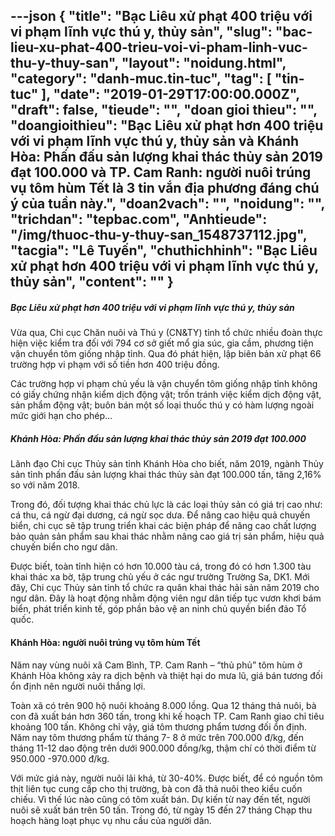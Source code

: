 ---json
{
    "title": "Bạc Liêu xử phạt 400 triệu với vi phạm lĩnh vực thú y, thủy sản",
    "slug": "bac-lieu-xu-phat-400-trieu-voi-vi-pham-linh-vuc-thu-y-thuy-san",
    "layout": "noidung.html",
    "category": "danh-muc.tin-tuc",
    "tag": [
        "tin-tuc"
    ],
    "date": "2019-01-29T17:00:00.000Z",
    "draft": false,
    "tieude": "",
    "doan gioi thieu": "",
    "doangioithieu": "Bạc Liêu xử phạt hơn 400 triệu với vi phạm lĩnh vực thú y, thủy sản và Khánh Hòa: Phấn đấu sản lượng khai thác thủy sản 2019 đạt 100.000 và TP. Cam Ranh: người nuôi trúng vụ tôm hùm Tết là 3 tin vắn địa phương đáng chú ý của tuần này.",
    "doan2vach": "",
    "noidung": "",
    "trichdan": "tepbac.com",
    "Anhtieude": "/img/thuoc-thu-y-thuy-san_1548737112.jpg",
    "tacgia": "Lê Tuyến",
    "chuthichhinh": "Bạc Liêu xử phạt hơn 400 triệu với vi phạm lĩnh vực thú y, thủy sản",
    "__content__": ""
}
---
<h5>Bạc Li&ecirc;u xử phạt hơn 400 triệu với vi phạm lĩnh vực th&uacute; y, thủy sản</h5>

<p>Vừa qua, Chi cục Chăn nu&ocirc;i v&agrave; Th&uacute; y (CN&amp;TY) tỉnh tổ chức nhiều đo&agrave;n thực hiện việc kiểm tra đối với 794 cơ sở giết mổ gia s&uacute;c, gia cầm, phương tiện vận chuyển t&ocirc;m giống nhập tỉnh. Qua đ&oacute; ph&aacute;t hiện, lập bi&ecirc;n bản xử phạt 66 trường hợp vi phạm với số tiền hơn 400 triệu đồng.</p>

<p>C&aacute;c trường hợp vi phạm chủ yếu l&agrave; vận chuyển t&ocirc;m giống nhập tỉnh kh&ocirc;ng c&oacute; giấy chứng nhận kiểm dịch động vật; trốn tr&aacute;nh việc kiểm dịch động vật, sản phẩm động vật; bu&ocirc;n b&aacute;n một số loại thuốc th&uacute; y c&oacute; h&agrave;m lượng ngo&agrave;i mức giới hạn cho ph&eacute;p&hellip;</p>

<h5>Kh&aacute;nh H&ograve;a: Phấn đấu sản lượng khai th&aacute;c thủy sản 2019 đạt 100.000&nbsp;</h5>

<p>L&atilde;nh đạo Chi cục Thủy sản tỉnh Kh&aacute;nh H&ograve;a cho biết, năm 2019, ng&agrave;nh Thủy sản tỉnh phấn đấu sản lượng khai th&aacute;c thủy sản đạt 100.000 tấn, tăng 2,16% so với năm 2018.&nbsp;</p>

<p>Trong đ&oacute;, đối tượng khai th&aacute;c chủ lực l&agrave; c&aacute;c loại thủy sản c&oacute; gi&aacute; trị cao như: c&aacute; thu, c&aacute; ngừ đại dương, c&aacute; ngừ sọc dưa. Để n&acirc;ng cao hiệu quả chuyến biển, chi cục sẽ tập trung triển khai c&aacute;c biện ph&aacute;p để n&acirc;ng cao chất lượng bảo quản sản phẩm sau khai th&aacute;c nhằm n&acirc;ng cao gi&aacute; trị sản phẩm, hiệu quả chuyến biển cho ngư d&acirc;n.</p>

<p>Được biết, to&agrave;n tỉnh hiện c&oacute; hơn 10.000 t&agrave;u c&aacute;, trong đ&oacute; c&oacute; hơn 1.300 t&agrave;u khai th&aacute;c xa bờ, tập trung chủ yếu ở c&aacute;c ngư trường Trường Sa, DK1. Mới đ&acirc;y, Chi cục Thủy sản tỉnh tổ chức ra qu&acirc;n khai th&aacute;c hải sản năm 2019 cho ngư d&acirc;n. Đ&acirc;y l&agrave; hoạt động nhằm động vi&ecirc;n ngư d&acirc;n tiếp tục vươn khơi b&aacute;m biển, ph&aacute;t triển kinh tế, g&oacute;p phần bảo vệ an ninh chủ quyền biển đảo Tổ quốc.</p>

<h4>Kh&aacute;nh H&ograve;a: người nu&ocirc;i tr&uacute;ng vụ t&ocirc;m h&ugrave;m Tết</h4>

<p>Năm nay v&ugrave;ng nu&ocirc;i x&atilde; Cam B&igrave;nh, TP. Cam Ranh &ndash; &ldquo;thủ phủ&rdquo; t&ocirc;m h&ugrave;m ở Kh&aacute;nh H&ograve;a kh&ocirc;ng xảy ra dịch bệnh v&agrave; thiệt hại do mưa lũ, gi&aacute; b&aacute;n tương đối ổn định n&ecirc;n người nu&ocirc;i thắng lợi.</p>

<p>To&agrave;n x&atilde; c&oacute; tr&ecirc;n 900 hộ nu&ocirc;i khoảng 8.000 lồng. Qua 12 th&aacute;ng thả nu&ocirc;i, b&agrave; con đ&atilde; xuất b&aacute;n hơn 360 tấn, trong khi kế hoạch TP. Cam Ranh giao chỉ ti&ecirc;u khoảng 100 tấn. Kh&ocirc;ng chỉ vậy, gi&aacute; t&ocirc;m thương phẩm tương đối ổn định. Năm nay t&ocirc;m thương phẩm từ th&aacute;ng 7- 8 ở mức tr&ecirc;n 700.000 đ/kg, đến th&aacute;ng 11-12 dao động tr&ecirc;n dưới 900.000 đồng/kg, thậm ch&iacute; c&oacute; thời điểm từ 950.000 -970.000 đ/kg.</p>

<p>Với mức gi&aacute; n&agrave;y, người nu&ocirc;i l&atilde;i kh&aacute;, từ 30-40%. Được biết, để c&oacute; nguồn t&ocirc;m thịt li&ecirc;n tục cung cấp cho thị trường, b&agrave; con đ&atilde; thả nu&ocirc;i theo kiểu cuốn chiếu. V&igrave; thế l&uacute;c n&agrave;o cũng c&oacute; t&ocirc;m xuất b&aacute;n. Dự kiến từ nay đến tết, người nu&ocirc;i sẽ xuất b&aacute;n tr&ecirc;n 50 tấn. Trong đ&oacute;, từ ng&agrave;y 15 đến 27 th&aacute;ng Chạp thu hoạch h&agrave;ng loạt phục vụ nhu cầu của người d&acirc;n.</p>
